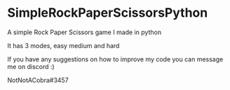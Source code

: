 # SimpleRockPaperScissorsPython
A simple Rock Paper Scissors game I made in python

It has 3 modes, easy medium and hard

If you have any suggestions on how to improve my code you can message me on discord :)

NotNotACobra#3457

